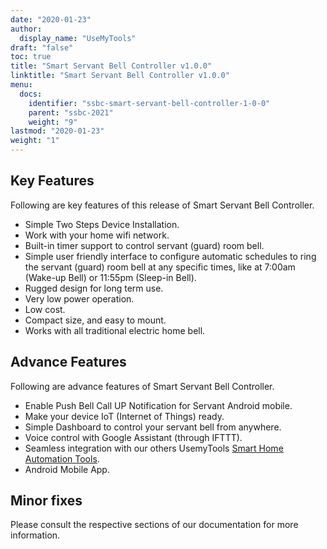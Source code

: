 ```yaml
---
date: "2020-01-23"
author:
  display_name: "UseMyTools"
draft: "false"
toc: true
title: "Smart Servant Bell Controller v1.0.0"
linktitle: "Smart Servant Bell Controller v1.0.0"
menu:
  docs:
    identifier: "ssbc-smart-servant-bell-controller-1-0-0"
    parent: "ssbc-2021"
    weight: "9"
lastmod: "2020-01-23"
weight: "1"
---
```


## Key Features ##

Following are key features of this release of Smart Servant Bell Controller.

* Simple Two Steps Device Installation.
* Work with your home wifi network.
* Built-in timer support to control servant (guard) room bell.
* Simple user friendly interface to configure automatic schedules to ring the servant (guard) room bell at any specific times, like at 7:00am (Wake-up Bell) or 11:55pm (Sleep-in Bell).
* Rugged design for long term use.
* Very low power operation.
* Low cost.
* Compact size, and easy to mount.
* Works with all traditional electric home bell.

## Advance Features ##

Following are advance features of Smart Servant Bell Controller.

* Enable Push Bell Call UP Notification for Servant Android mobile.
* Make your device IoT (Internet of Things) ready.
* Simple Dashboard to control your servant bell from anywhere.
* Voice control with Google Assistant (through IFTTT).
* Seamless integration with our others UsemyTools [Smart Home Automation Tools](https://usemytools.net/).
* Android Mobile App.


## Minor fixes ##

Please consult the respective sections of our documentation for more information.
